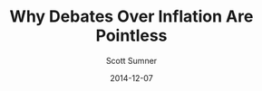 ---
layout: writing
title: Why Debates Over Inflation Are Pointless
date: 2014-12-07
categories: ['The Economics of Sound Money']
author: ['Scott Sumner']
excerpt: In a recent post I suggested that one could argue that the entire increase in per capita income over the past 50 years was pure inflation (and hence that real GDP per capita didn’t rise at all.) But also that one could equally well argue that there has been no inflation over the past 50 years. The official government figures show real GDP/person rising slightly more than 150% since 1964, whereas the PCE deflator is up about 6-fold.
external_url: http://www.econlib.org/archives/2014/12/why_debates_ove.html
---